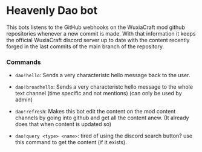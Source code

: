 # Heavenly Dao bot

This bots listens to the GitHub webhooks on the WuxiaCraft mod github repositories whenever a new commit is made. With that information it keeps the official WuxiaCraft discord server up to date with the content recently forged in the last commits of the main branch of the repository.

### Commands

- `dao!hello`: Sends a very characteristc hello message back to the user.

- `dao!broadhello`: Sends a very characteristc hello message to the whole text channel (time specific and not mentions) (can only be used by admin)

- `dao!refresh`: Makes this bot edit the content on the mod content channels by going into github and get all the content anew. (It already does that when content is updated so)

- `dao!query <type> <name>`: tired of using the discord search button? use this command to get the content (if it exists).

